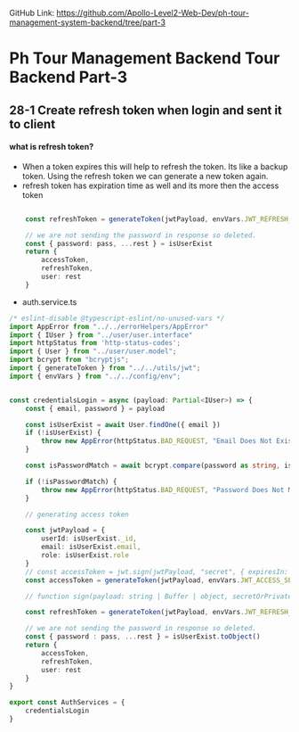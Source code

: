 GitHub Link: https://github.com/Apollo-Level2-Web-Dev/ph-tour-management-system-backend/tree/part-3

# Ph Tour Management Backend Tour Backend Part-3
## 28-1 Create refresh token when login and sent it to client

#### what is refresh token?
- When a token expires this will help to refresh the token. Its like a backup token. Using the refresh token we can generate a new token again. 
- refresh token has expiration time as well and its more then the access token 

```ts 

    const refreshToken = generateToken(jwtPayload, envVars.JWT_REFRESH_SECRET, envVars.JWT_REFRESH_EXPIRES)

    // we are not sending the password in response so deleted. 
    const { password: pass, ...rest } = isUserExist
    return {
        accessToken,
        refreshToken,
        user: rest
    }
```

- auth.service.ts 

```ts 
/* eslint-disable @typescript-eslint/no-unused-vars */
import AppError from "../../errorHelpers/AppError"
import { IUser } from "../user/user.interface"
import httpStatus from 'http-status-codes';
import { User } from "../user/user.model";
import bcrypt from "bcryptjs";
import { generateToken } from "../../utils/jwt";
import { envVars } from "../../config/env";


const credentialsLogin = async (payload: Partial<IUser>) => {
    const { email, password } = payload

    const isUserExist = await User.findOne({ email })
    if (!isUserExist) {
        throw new AppError(httpStatus.BAD_REQUEST, "Email Does Not Exist")
    }

    const isPasswordMatch = await bcrypt.compare(password as string, isUserExist.password as string)

    if (!isPasswordMatch) {
        throw new AppError(httpStatus.BAD_REQUEST, "Password Does Not Match")
    }

    // generating access token 

    const jwtPayload = {
        userId: isUserExist._id,
        email: isUserExist.email,
        role: isUserExist.role
    }
    // const accessToken = jwt.sign(jwtPayload, "secret", { expiresIn: "1d" })
    const accessToken = generateToken(jwtPayload, envVars.JWT_ACCESS_SECRET, envVars.JWT_ACCESS_EXPIRES)

    // function sign(payload: string | Buffer | object, secretOrPrivateKey: jwt.Secret | jwt.PrivateKey, options?: jwt.SignOptions): string (+4 overloads)

    const refreshToken = generateToken(jwtPayload, envVars.JWT_REFRESH_SECRET, envVars.JWT_REFRESH_EXPIRES)

    // we are not sending the password in response so deleted. 
    const { password : pass, ...rest } = isUserExist.toObject()
    return {
        accessToken,
        refreshToken,
        user: rest
    }
}

export const AuthServices = {
    credentialsLogin
}
```